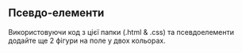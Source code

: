 ## Псевдо-елементи

Використовуючи код з цієї папки (.html & .css) та псевдоелементи додайте ще 2 фігури на поле у двох кольорах. 